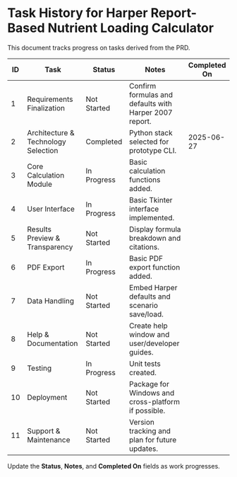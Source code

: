 # Task History for Harper Report-Based Nutrient Loading Calculator

This document tracks progress on tasks derived from the PRD.

| ID | Task | Status | Notes | Completed On |
|----|------|--------|-------|--------------|
| 1  | Requirements Finalization | Not Started | Confirm formulas and defaults with Harper 2007 report. | |
| 2  | Architecture & Technology Selection | Completed | Python stack selected for prototype CLI. | 2025-06-27 |
| 3  | Core Calculation Module | In Progress | Basic calculation functions added. | |
| 4  | User Interface | In Progress | Basic Tkinter interface implemented. | |
| 5  | Results Preview & Transparency | Not Started | Display formula breakdown and citations. | |
| 6  | PDF Export | In Progress | Basic PDF export function added. | |
| 7  | Data Handling | Not Started | Embed Harper defaults and scenario save/load. | |
| 8  | Help & Documentation | Not Started | Create help window and user/developer guides. | |
| 9  | Testing | In Progress | Unit tests created. | |
| 10 | Deployment | Not Started | Package for Windows and cross-platform if possible. | |
| 11 | Support & Maintenance | Not Started | Version tracking and plan for future updates. | |

Update the **Status**, **Notes**, and **Completed On** fields as work progresses.